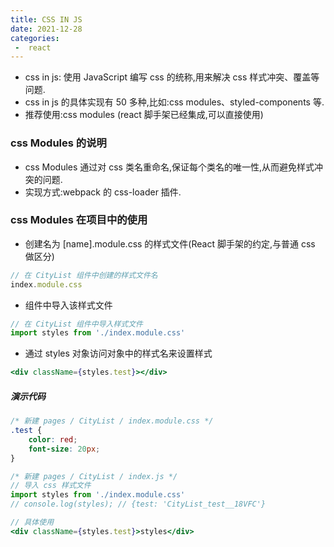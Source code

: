 ```yaml
---
title: CSS IN JS
date: 2021-12-28
categories:
 -  react
---
```


- css in js: 使用 JavaScript 编写 css 的统称,用来解决 css 样式冲突、覆盖等问题.
- css in js 的具体实现有 50 多种,比如:css modules、styled-components 等.
- 推荐使用:css modules (react 脚手架已经集成,可以直接使用)

### css Modules 的说明

- css Modules 通过对 css 类名重命名,保证每个类名的唯一性,从而避免样式冲突的问题.
- 实现方式:webpack 的 css-loader 插件.

### css Modules 在项目中的使用

- 创建名为 [name].module.css 的样式文件(React 脚手架的约定,与普通 css 做区分)

```js
// 在 CityList 组件中创建的样式文件名
index.module.css
```

- 组件中导入该样式文件

```jsx
// 在 CityList 组件中导入样式文件
import styles from './index.module.css'
```

- 通过 styles 对象访问对象中的样式名来设置样式

```jsx
<div className={styles.test}></div>
```

##### 演示代码

```css
/* 新建 pages / CityList / index.module.css */ 
.test {
    color: red;
    font-size: 20px;
}
```

```jsx
/* 新建 pages / CityList / index.js */ 
// 导入 css 样式文件
import styles from './index.module.css'
// console.log(styles); // {test: 'CityList_test__18VFC'}

// 具体使用
<div className={styles.test}>styles</div>
```

